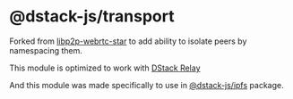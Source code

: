 # @dstack-js/transport

Forked from [libp2p-webrtc-star](https://github.com/libp2p/js-libp2p-webrtc-star/tree/v0.17.x) to add ability to isolate peers by namespacing them.

This module is optimized to work with [DStack Relay](https://dstack.dev/docs/relay)

And this module was made specifically to use in [@dstack-js/ipfs](https://www.npmjs.com/package/@dstack-js/ipfs) package.
